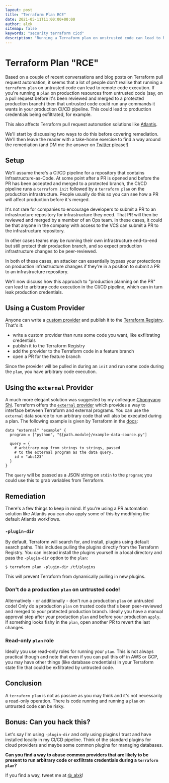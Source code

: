 ```yaml
---
layout: post
title: "Terraform Plan RCE"
date: 2021-05-11T11:00:00+00:00
author: alxk
sitemap: false
keywords: "security terraform cicd"
description: "Running a Terraform plan on unstrusted code can lead to RCE and credential exfiltration."
---
```


# Terraform Plan "RCE"

Based on a couple of recent conversations and blog posts on Terraform pull request automation, it seems that a lot of people don't realise that running a `terraform plan` on untrusted code can lead to remote code execution. If you're running a `plan` on production resources from untrusted code (say, on a pull request before it's been reviewed and merged to a protected production branch) then that untrusted code could run any commands it wants in your production CI/CD pipeline. This could lead to production credentials being exfiltrated, for example.

This also affects Terraform pull request automation solutions like [Atlantis](https://www.runatlantis.io/).

We'll start by discussing two ways to do this before covering remediation. We'll then leave the reader with a take-home exercise to find a way around the remediation (and DM me the answer on [Twitter](https://twitter.com/_alxk) please!)

## Setup

We'll assume there's a CI/CD pipeline for a repository that contains Infrastructure-as-Code. At some point after a PR is opened and before the PR has been accepted and merged to a protected branch, the CI/CD pipeline runs a `terraform init` followed by a `terraform plan` on the production infrastructure. People usually do this so you can see how a PR will affect production before it's merged.

It's not rare for companies to encourage developers to submit a PR to an infrastructure repository for infrastructure they need. That PR will then be reviewed and merged by a member of an Ops team. In these cases, it could be that anyone in the company with access to the VCS can submit a PR to the infrastructure repository.

In other cases teams may be running their own infrastructure end-to-end but still protect their production branch, and so expect production infrastructure changes to be peer-reviewed.

In both of these cases, an attacker can essentially bypass your protections on production infrastructure changes if they're in a position to submit a PR to an infrastructure repository.

We'll now discuss how this approach to "production planning on the PR" can lead to arbitrary code execution in the CI/CD pipeline, which can in turn leak production credentials.

## Using a Custom Provider

Anyone can write a [custom provider](https://learn.hashicorp.com/tutorials/terraform/provider-setup) and publish it to the [Terraform Registry](https://registry.terraform.io/). That's it:

- write a custom provider than runs some code you want, like exfiltrating credentials
- publish it to the Terraform Registry
- add the provider to the Terraform code in a feature branch
- open a PR for the feature branch

Since the provider will be pulled in during an `init` and run some code during the `plan`, you have arbitrary code execution.

## Using the `external` Provider

A much more elegant solution was suggested by my colleague [Chongyang Shi](https://scy.email). Terraform offers the [`external` provider](https://registry.terraform.io/providers/hashicorp/external/latest/docs) which provides a way to interface between Terraform and external programs. You can use the `external` data source to run arbitrary code that will also be executed during a plan. The following example is given by Terraform in the [docs](https://registry.terraform.io/providers/hashicorp/external/latest/docs/data-sources/data_source):

```
data "external" "example" {
  program = ["python", "${path.module}/example-data-source.py"]

  query = {
    # arbitrary map from strings to strings, passed
    # to the external program as the data query.
    id = "abc123"
  }
}
```

The `query` will be passed as a JSON string on `stdin` to the `program`; you could use this to grab variables from Terraform.

## Remediation

There's a few things to keep in mind. If you're using a PR automation solution like Atlantis you can also apply some of this by modifying the default Atlantis workflows.

### `-plugin-dir`

By default, Terraform will search for, and install, plugins using default search paths. This includes pulling the plugins directly from the Terraform Registry. You can instead install the plugins yourself in a local directory and pass the `-plugin-dir` option to the `plan`:

```
$ terraform plan -plugin-dir /tf/plugins
```

This will prevent Terraform from dynamically pulling in new plugins.

### Don't do a production `plan` on untrusted code!

Alternatively - or additionally - don't run a production `plan` on untrusted code! Only do a production `plan` on trusted code that's been peer-reviewed and merged to your protected production branch. Ideally you have a manual approval step after your production `plan` and before your production `apply`. If something looks fishy in the `plan`, open another PR to revert the last changes.

### Read-only `plan` role

Ideally you use read-only roles for running your `plan`. This is not always practical though and note that even if you can pull this off in AWS or GCP, you may have other things (like database credentials) in your Terraform state file that could be exfiltrated by untrusted code.

## Conclusion

A `terraform plan` is not as passive as you may think and it's not necessarily a read-only operation. There is code running and running a `plan` on untrusted code can be risky.

## Bonus: Can you hack this?

Let's say I'm using `-plugin-dir` and only using plugins I trust and have installed locally in my CI/CD pipeline. Think of the standard plugins for cloud providers and maybe some common plugins for managing databases.

**Can you find a way to abuse common providers that are likely to be present to run arbitrary code or exfiltrate credentials during a `terraform plan`?**

If you find a way, tweet me at [@\_alxk](https://twitter.com/_alxk)!
